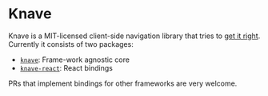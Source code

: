 # Knave

Knave is a MIT-licensed client-side navigation library that tries to [get it right](https://github.com/cyco130/knave/blob/main/design.md). Currently it consists of two packages:

- [`knave`](https://github.com/cyco130/knave/tree/main/packages/knave): Frame-work agnostic core
- [`knave-react`](https://github.com/cyco130/knave/tree/main/packages/knave-react): React bindings

PRs that implement bindings for other frameworks are very welcome.
